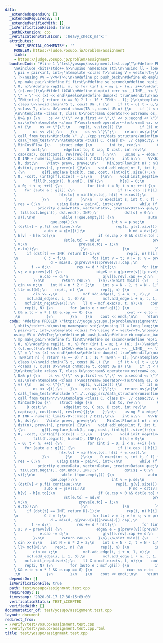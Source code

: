 ```yaml
---
data:
  _extendedDependsOn: []
  _extendedRequiredBy: []
  _extendedVerifiedWith: []
  _isVerificationFailed: false
  _pathExtension: cpp
  _verificationStatusIcon: ':heavy_check_mark:'
  attributes:
    '*NOT_SPECIAL_COMMENTS*': ''
    PROBLEM: https://judge.yosupo.jp/problem/assignment
    links:
    - https://judge.yosupo.jp/problem/assignment
  bundledCode: "#line 1 \"test/yosupo/assignment.test.cpp\"\n#define PROBLEM \"https://judge.yosupo.jp/problem/assignment\"\
    \n#include <bits/stdc++.h>\nusing namespace std;\n\nusing ll = long long;\nusing\
    \ pii = pair<int, int>;\ntemplate <class T>\nusing V = vector<T>;\ntemplate <class\
    \ T>\nusing VV = V<V<T>>;\n\n#define pb push_back\n#define eb emplace_back\n#define\
    \ mp make_pair\n#define fi first\n#define se second\n#define rep(i, n) rep2(i,\
    \ 0, n)\n#define rep2(i, m, n) for (int i = m; i < (n); i++)\n#define ALL(c) (c).begin(),\
    \ (c).end()\n\n#ifdef LOCAL\n#define dump(x) cerr << __LINE__ << \" \" << #x <<\
    \ \" = \" << (x) << endl\n#else\n#define dump(x) true\n#endif\n\nconstexpr ll\
    \ TEN(int n) { return (n == 0) ? 1 : 10 * TEN(n - 1); }\n\ntemplate <class T,\
    \ class U>\nvoid chmin(T& t, const U& u) {\n    if (t > u) t = u;\n}\ntemplate\
    \ <class T, class U>\nvoid chmax(T& t, const U& u) {\n    if (t < u) t = u;\n\
    }\n\ntemplate <class T, class U>\nostream& operator<<(ostream& os, const pair<T,\
    \ U>& p) {\n    os << \"(\" << p.first << \",\" << p.second << \")\";\n    return\
    \ os;\n}\n\ntemplate <class T>\nostream& operator<<(ostream& os, const vector<T>&\
    \ v) {\n    os << \"{\";\n    rep(i, v.size()) {\n        if (i) os << \",\";\n\
    \        os << v[i];\n    }\n    os << \"}\";\n    return os;\n}\n\n/*\n#define\
    \ call_from_test\n#include \"../../cpp_src/data_structure/unionfind.hpp\"\n#undef\
    \ call_from_test\n*/\n\ntemplate <class C, class D>  // capacity, distance\nstruct\
    \ MinCostFlow {\n    struct edge {\n        int to, rev;\n        C cap;\n   \
    \     D cost;\n        edge(int to, C cap, D cost, int rev)\n            : to(to),\
    \ cap(cap), cost(cost), rev(rev){};\n    };\n\n    using E = edge;\n\n    const\
    \ D INF = numeric_limits<D>::max() / D(3);\n\n    int n;\n    VV<E> g;\n    V<D>\
    \ h, dst;\n    V<int> prevv, preve;\n\n    MinCostFlow(int n) : n(n), g(n), h(n),\
    \ dst(n), prevv(n), preve(n) {}\n\n    void add_edge(int f, int t, C cap, D cost)\
    \ {\n        g[f].emplace_back(t, cap, cost, (int)g[t].size());\n        g[t].emplace_back(f,\
    \ 0, -cost, (int)g[f].size() - 1);\n    }\n\n    void init_negative(int s) {\n\
    \        fill(h.begin(), h.end(), INF);\n        h[s] = 0;\n        for (int t\
    \ = 0; t < n; ++t) {\n            for (int i = 0; i < n; ++i) {\n            \
    \    for (auto e : g[i]) {\n                    if (!e.cap || h[i] == INF) continue;\n\
    \                    h[e.to] = min(h[e.to], h[i] + e.cost);\n                }\n\
    \            }\n        }\n    }\n\n    D exec(int s, int t, C f) {\n        D\
    \ res = 0;\n        using Data = pair<D, int>;\n\n        while (f > 0) {\n  \
    \          priority_queue<Data, vector<Data>, greater<Data>> que;\n          \
    \  fill(dst.begin(), dst.end(), INF);\n            dst[s] = 0;\n            que.push(Data(0,\
    \ s));\n\n            while (!que.empty()) {\n                auto p = que.top();\n\
    \                que.pop();\n                int v = p.se;\n                if\
    \ (dst[v] < p.fi) continue;\n\n                rep(i, g[v].size()) {\n       \
    \             auto e = g[v][i];\n                    D nd = dst[v] + e.cost +\
    \ h[v] - h[e.to];\n                    if (e.cap > 0 && dst[e.to] > nd) {\n  \
    \                      dst[e.to] = nd;\n                        prevv[e.to] =\
    \ v;\n                        preve[e.to] = i;\n                        que.push(Data(dst[e.to],\
    \ e.to));\n                    }\n                }\n            }\n\n       \
    \     if (dst[t] == INF) return D(-1);\n            rep(i, n) h[i] += dst[i];\n\
    \n            C d = f;\n            for (int v = t; v != s; v = prevv[v]) {\n\
    \                d = min(d, g[prevv[v]][preve[v]].cap);\n            }\n     \
    \       f -= d;\n            res += d * h[t];\n            for (int v = t; v !=\
    \ s; v = prevv[v]) {\n                edge& e = g[prevv[v]][preve[v]];\n     \
    \           e.cap -= d;\n                g[v][e.rev].cap += d;\n            }\n\
    \        }\n\n        return res;\n    }\n};\n\nint main() {\n    int n;\n   \
    \ cin >> n;\n    int N = n * 2 + 2;\n    int s = N - 2, t = N - 1;\n    MinCostFlow<ll,\
    \ ll> mcf(N);\n    rep(i, n) {\n        rep(j, n) {\n            int x;\n    \
    \        cin >> x;\n            mcf.add_edge(i, j + n, 1, x);\n        }\n   \
    \     mcf.add_edge(s, i, 1, 0);\n        mcf.add_edge(i + n, t, 1, 0);\n    }\n\
    \    mcf.init_negative(s);\n    ll X = mcf.exec(s, t, n);\n    cout << X << endl;\n\
    \    rep(i, N) {\n        for (auto e : mcf.g[i]) {\n            if (e.to >= n\
    \ && e.to < n * 2 && e.cap == 0) {\n                cout << e.to - n << \" \"\
    ;\n            }\n        }\n    }\n    cout << endl;\n\n    return 0;\n}\n"
  code: "#define PROBLEM \"https://judge.yosupo.jp/problem/assignment\"\n#include\
    \ <bits/stdc++.h>\nusing namespace std;\n\nusing ll = long long;\nusing pii =\
    \ pair<int, int>;\ntemplate <class T>\nusing V = vector<T>;\ntemplate <class T>\n\
    using VV = V<V<T>>;\n\n#define pb push_back\n#define eb emplace_back\n#define\
    \ mp make_pair\n#define fi first\n#define se second\n#define rep(i, n) rep2(i,\
    \ 0, n)\n#define rep2(i, m, n) for (int i = m; i < (n); i++)\n#define ALL(c) (c).begin(),\
    \ (c).end()\n\n#ifdef LOCAL\n#define dump(x) cerr << __LINE__ << \" \" << #x <<\
    \ \" = \" << (x) << endl\n#else\n#define dump(x) true\n#endif\n\nconstexpr ll\
    \ TEN(int n) { return (n == 0) ? 1 : 10 * TEN(n - 1); }\n\ntemplate <class T,\
    \ class U>\nvoid chmin(T& t, const U& u) {\n    if (t > u) t = u;\n}\ntemplate\
    \ <class T, class U>\nvoid chmax(T& t, const U& u) {\n    if (t < u) t = u;\n\
    }\n\ntemplate <class T, class U>\nostream& operator<<(ostream& os, const pair<T,\
    \ U>& p) {\n    os << \"(\" << p.first << \",\" << p.second << \")\";\n    return\
    \ os;\n}\n\ntemplate <class T>\nostream& operator<<(ostream& os, const vector<T>&\
    \ v) {\n    os << \"{\";\n    rep(i, v.size()) {\n        if (i) os << \",\";\n\
    \        os << v[i];\n    }\n    os << \"}\";\n    return os;\n}\n\n/*\n#define\
    \ call_from_test\n#include \"../../cpp_src/data_structure/unionfind.hpp\"\n#undef\
    \ call_from_test\n*/\n\ntemplate <class C, class D>  // capacity, distance\nstruct\
    \ MinCostFlow {\n    struct edge {\n        int to, rev;\n        C cap;\n   \
    \     D cost;\n        edge(int to, C cap, D cost, int rev)\n            : to(to),\
    \ cap(cap), cost(cost), rev(rev){};\n    };\n\n    using E = edge;\n\n    const\
    \ D INF = numeric_limits<D>::max() / D(3);\n\n    int n;\n    VV<E> g;\n    V<D>\
    \ h, dst;\n    V<int> prevv, preve;\n\n    MinCostFlow(int n) : n(n), g(n), h(n),\
    \ dst(n), prevv(n), preve(n) {}\n\n    void add_edge(int f, int t, C cap, D cost)\
    \ {\n        g[f].emplace_back(t, cap, cost, (int)g[t].size());\n        g[t].emplace_back(f,\
    \ 0, -cost, (int)g[f].size() - 1);\n    }\n\n    void init_negative(int s) {\n\
    \        fill(h.begin(), h.end(), INF);\n        h[s] = 0;\n        for (int t\
    \ = 0; t < n; ++t) {\n            for (int i = 0; i < n; ++i) {\n            \
    \    for (auto e : g[i]) {\n                    if (!e.cap || h[i] == INF) continue;\n\
    \                    h[e.to] = min(h[e.to], h[i] + e.cost);\n                }\n\
    \            }\n        }\n    }\n\n    D exec(int s, int t, C f) {\n        D\
    \ res = 0;\n        using Data = pair<D, int>;\n\n        while (f > 0) {\n  \
    \          priority_queue<Data, vector<Data>, greater<Data>> que;\n          \
    \  fill(dst.begin(), dst.end(), INF);\n            dst[s] = 0;\n            que.push(Data(0,\
    \ s));\n\n            while (!que.empty()) {\n                auto p = que.top();\n\
    \                que.pop();\n                int v = p.se;\n                if\
    \ (dst[v] < p.fi) continue;\n\n                rep(i, g[v].size()) {\n       \
    \             auto e = g[v][i];\n                    D nd = dst[v] + e.cost +\
    \ h[v] - h[e.to];\n                    if (e.cap > 0 && dst[e.to] > nd) {\n  \
    \                      dst[e.to] = nd;\n                        prevv[e.to] =\
    \ v;\n                        preve[e.to] = i;\n                        que.push(Data(dst[e.to],\
    \ e.to));\n                    }\n                }\n            }\n\n       \
    \     if (dst[t] == INF) return D(-1);\n            rep(i, n) h[i] += dst[i];\n\
    \n            C d = f;\n            for (int v = t; v != s; v = prevv[v]) {\n\
    \                d = min(d, g[prevv[v]][preve[v]].cap);\n            }\n     \
    \       f -= d;\n            res += d * h[t];\n            for (int v = t; v !=\
    \ s; v = prevv[v]) {\n                edge& e = g[prevv[v]][preve[v]];\n     \
    \           e.cap -= d;\n                g[v][e.rev].cap += d;\n            }\n\
    \        }\n\n        return res;\n    }\n};\n\nint main() {\n    int n;\n   \
    \ cin >> n;\n    int N = n * 2 + 2;\n    int s = N - 2, t = N - 1;\n    MinCostFlow<ll,\
    \ ll> mcf(N);\n    rep(i, n) {\n        rep(j, n) {\n            int x;\n    \
    \        cin >> x;\n            mcf.add_edge(i, j + n, 1, x);\n        }\n   \
    \     mcf.add_edge(s, i, 1, 0);\n        mcf.add_edge(i + n, t, 1, 0);\n    }\n\
    \    mcf.init_negative(s);\n    ll X = mcf.exec(s, t, n);\n    cout << X << endl;\n\
    \    rep(i, N) {\n        for (auto e : mcf.g[i]) {\n            if (e.to >= n\
    \ && e.to < n * 2 && e.cap == 0) {\n                cout << e.to - n << \" \"\
    ;\n            }\n        }\n    }\n    cout << endl;\n\n    return 0;\n}"
  dependsOn: []
  isVerificationFile: true
  path: test/yosupo/assignment.test.cpp
  requiredBy: []
  timestamp: '2020-07-17 17:36:15+09:00'
  verificationStatus: TEST_ACCEPTED
  verifiedWith: []
documentation_of: test/yosupo/assignment.test.cpp
layout: document
redirect_from:
- /verify/test/yosupo/assignment.test.cpp
- /verify/test/yosupo/assignment.test.cpp.html
title: test/yosupo/assignment.test.cpp
---
```

